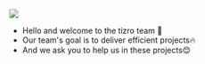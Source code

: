 <a href=&quothttps://github.com/academy-tizro>
<img align=&quotcenter&quot src=&quothttps://github-readme-stats.vercel.app/api?username=academy-tizro&show_icons=true&count_private=true&include_all_commits=true&quot /></a>

- Hello and welcome to the tizro team 👋
- Our team's goal is to deliver efficient projects🔥
- And we ask you to help us in these projects😊
